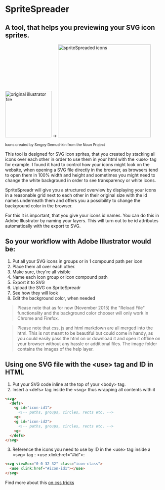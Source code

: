 # SpriteSpreader
## A tool, that helps you previewing your SVG icon sprites.



<img 
src="http://silkine.github.io/sprite-spreadr/images/pic-illustrator-canvas.png" width="150" alt="original illustrator file"> -> <img src="http://silkine.github.io/sprite-spreadr/images/pic-spritespreader-result.png" alt="spriteSpreaded icons" width="300">

<sub>Icons created by Sergey Demushkin from the Noun Project</sub>

This tool is designed for SVG icon sprites, that you created by stacking all icons over each other in order to use them in your html with the &lt;use&gt; tag for example. I found it hard to control how your icons might look on the website, when opening a SVG file directly in the browser, as browsers tend to open them in 100% width and height and sometimes you might need to change the white background in order to see transparency or white icons.

SpriteSpreadr will give you a structured overview by displaying your icons in a reasonable grid next to each other in their original size with the id names underneath them and offers you a possibility to change the background color in the browser.

For this it is important, that you give your icons id names. You can do this in Adobe Illustrator by naming your layers. This will turn out to be id attributes automatically with the export to SVG.

## So your workflow with Adobe Illustrator would be: 

1. Put all your SVG icons in groups or in 1 compound path per icon
2. Place them all over each other.
3. Make sure, they're all visible
4. Name each icon group or icon compound path
5. Export it to SVG
6. Upload the SVG on SpriteSpreadr
7. See how they will look 
8. Edit the background color, when needed

>  Please note that as for now (November 2015) the "Reload File" functionality and the background color chooser will only work in Chrome and Firefox.

>  Please note that css, js and html markdown are all merged into the html. This is not meant to be beautiful but could come in handy, as you could easily pass the html on or download it and open it offline on your browser without any hassle or additional files. The image folder contains the images of the help layer.

## Using one SVG file with the &lt;use&gt; tag and ID in HTML
1. Put your SVG code inline at the top of your &lt;body&gt; tag.
2. Insert a &lt;defs&gt; tag inside the &lt;svg&gt; thus wrapping all contents with it
  ```html
  <svg>
    <defs>
      <g id="icon-id1">
        <!-- paths, groups, circles, rects etc. -->
      <g>
      <g id="icon-id2">
        <!-- paths, groups, circles, rects etc. -->
      <g>
    </defs>
  </svg>
  ```

3. Reference the icons you need to use by ID in the &lt;use&gt; tag inside a &lt;svg&gt; tag :
&lt;use xlink:href="#id"&gt;:
  ```html
  <svg viewBox="0 0 32 32" class="icon-class">
    <use xlink:href="#icon-id1"></use>
  </svg>
  ```
  
Find more about this [on css tricks](https://css-tricks.com/svg-sprites-use-better-icon-fonts/) 
